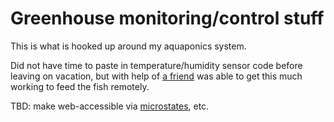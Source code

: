 # Greenhouse monitoring/control stuff

This is what is hooked up around my aquaponics system.

Did not have time to paste in temperature/humidity sensor code before leaving on vacation, but with help of [a friend](https://github.com/hjon) was able to get this much working to feed the fish remotely.

TBD: make web-accessible via [microstates](https://github.com/natevw/microstates), etc.